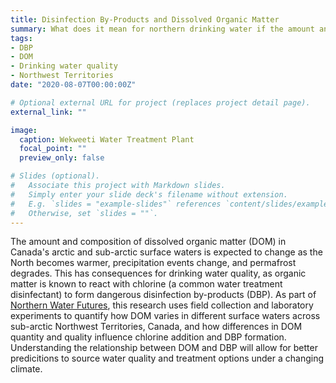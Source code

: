```yaml
---
title: Disinfection By-Products and Dissolved Organic Matter
summary: What does it mean for northern drinking water if the amount and form of DOM changes with a warming climate?
tags:
- DBP
- DOM
- Drinking water quality
- Northwest Territories
date: "2020-08-07T00:00:00Z"

# Optional external URL for project (replaces project detail page).
external_link: ""

image:
  caption: Wekweeti Water Treatment Plant
  focal_point: ""
  preview_only: false

# Slides (optional).
#   Associate this project with Markdown slides.
#   Simply enter your slide deck's filename without extension.
#   E.g. `slides = "example-slides"` references `content/slides/example-slides.md`.
#   Otherwise, set `slides = ""`.
---
```


The amount and composition of dissolved organic matter (DOM) in Canada's arctic and sub-arctic surface waters is expected to change as the North becomes warmer, precipitation events change, and permafrost degrades. This has consequences for drinking water quality, as organic matter is known to react with chlorine (a common water treatment disinfectant) to form dangerous disinfection by-products (DBP). As part of [Northern Water Futures](https://northernwaterfutures.wordpress.com/), this research uses field collection and laboratory experiments to quantify how DOM varies in different surface waters across sub-arctic Northwest Territories, Canada, and how differences in DOM quantity and quality influence chlorine addition and DBP formation. Understanding the relationship between DOM and DBP will allow for better predicitions to source water quality and treatment options under a changing climate.
